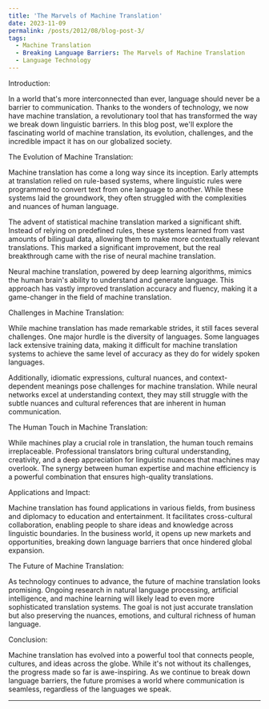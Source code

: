 ```yaml
---
title: 'The Marvels of Machine Translation'
date: 2023-11-09
permalink: /posts/2012/08/blog-post-3/
tags:
  - Machine Translation
  - Breaking Language Barriers: The Marvels of Machine Translation
  - Language Technology
---
```

Introduction:

In a world that's more interconnected than ever, language should never be a barrier to communication. Thanks to the wonders of technology, we now have machine translation, a revolutionary tool that has transformed the way we break down linguistic barriers. In this blog post, we'll explore the fascinating world of machine translation, its evolution, challenges, and the incredible impact it has on our globalized society.

The Evolution of Machine Translation:

Machine translation has come a long way since its inception. Early attempts at translation relied on rule-based systems, where linguistic rules were programmed to convert text from one language to another. While these systems laid the groundwork, they often struggled with the complexities and nuances of human language.

The advent of statistical machine translation marked a significant shift. Instead of relying on predefined rules, these systems learned from vast amounts of bilingual data, allowing them to make more contextually relevant translations. This marked a significant improvement, but the real breakthrough came with the rise of neural machine translation.

Neural machine translation, powered by deep learning algorithms, mimics the human brain's ability to understand and generate language. This approach has vastly improved translation accuracy and fluency, making it a game-changer in the field of machine translation.

Challenges in Machine Translation:

While machine translation has made remarkable strides, it still faces several challenges. One major hurdle is the diversity of languages. Some languages lack extensive training data, making it difficult for machine translation systems to achieve the same level of accuracy as they do for widely spoken languages.

Additionally, idiomatic expressions, cultural nuances, and context-dependent meanings pose challenges for machine translation. While neural networks excel at understanding context, they may still struggle with the subtle nuances and cultural references that are inherent in human communication.

The Human Touch in Machine Translation:

While machines play a crucial role in translation, the human touch remains irreplaceable. Professional translators bring cultural understanding, creativity, and a deep appreciation for linguistic nuances that machines may overlook. The synergy between human expertise and machine efficiency is a powerful combination that ensures high-quality translations.

Applications and Impact:

Machine translation has found applications in various fields, from business and diplomacy to education and entertainment. It facilitates cross-cultural collaboration, enabling people to share ideas and knowledge across linguistic boundaries. In the business world, it opens up new markets and opportunities, breaking down language barriers that once hindered global expansion.

The Future of Machine Translation:

As technology continues to advance, the future of machine translation looks promising. Ongoing research in natural language processing, artificial intelligence, and machine learning will likely lead to even more sophisticated translation systems. The goal is not just accurate translation but also preserving the nuances, emotions, and cultural richness of human language.

Conclusion:

Machine translation has evolved into a powerful tool that connects people, cultures, and ideas across the globe. While it's not without its challenges, the progress made so far is awe-inspiring. As we continue to break down language barriers, the future promises a world where communication is seamless, regardless of the languages we speak.

------
